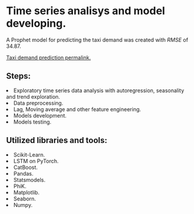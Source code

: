 # Time series analisys and model developing. 
A Prophet model for predicting the taxi demand was created with $RMSE$ of $34.87$.<br>

[Taxi demand prediction permalink.](https://github.com/mrBrain101/Yandex_Practicum_projects/blob/2b8c57c1fe4e57cfe23922f5f738060c39c52798/Time_Series_Analysis/Ya_Practicum_ML_Time_Series_distr_RUS.ipynb)

## Steps:
<li>Exploratory time series data analysis with autoregression, seasonality and trend exploration. 
<li>Data preprocessing. 
<li>Lag, Moving average and other feature engineering.
<li>Models development.
<li>Models testing.
  
## Utilized libraries and tools:
<li>Scikit-Learn. 
<li> LSTM on PyTorch. 
<li>CatBoost. 
<li>Pandas. 
<li>Statsmodels. 
<li>PhiK. 
<li>Matplotlib. 
<li>Seaborn. 
<li>Numpy. 
